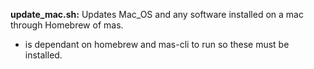 **update_mac.sh:** Updates Mac_OS and any software installed on a mac through Homebrew of mas.

- is dependant on homebrew and mas-cli to run so these must be installed. 

